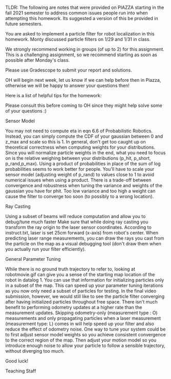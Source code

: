 TLDR: The following are notes that were provided on PIAZZA starting in the fall 2021 semester to address common issues people run into when attempting this homework. Its suggested a version of this be provided in future semesters.

You are asked to implement a particle filter for robot localization in this homework. Monty discussed particle filters on 1/29 and 1/31 in class.

We strongly recommend working in groups (of up to 2) for this assignment. This is a challenging assignment, so we recommend starting as soon as possible after Monday's class.

Please use Gradescope to submit your report and solutions.

OH will begin next week, let us know if we can help before then in Piazza, otherwise we will be happy to answer your questions then! 

Here is a list of helpful tips for the homework:

Please consult this before coming to OH since they might help solve some of your questions :)

Sensor Model

You may not need to compute eta in eqn 6.6 of Probabilistic Robotics. Instead, you can simply compute the CDF of your gaussian between 0 and z_max and scale so this is 1.
In general, don't get too caught up on theoretical correctness when computing weights for your distributions. Since you will normalize particle weights in the end, what you need to focus on is the relative weighing between your distributions (p_hit, p_short, p_rand,p_max).
Using a product of probabilities in place of the sum of log probabilities seems to work better for people. You'll have to scale your sensor model (adjusting weight of p_rand) to values close to 1 to avoid numerical issues when using a product.
There is a trade-off between convergence and robustness when tuning the variance and weights of the gaussian you have for phit. Too low variance and too high a weight can cause the filter to converge too soon (to possibly to a wrong location). 

Ray Casting

Using a subset of beams will reduce computation and allow you to debug/tune much faster
Make sure that while doing ray casting you transform the ray origin to the laser sensor coordinates. According to instruct.txt, laser is set 25cm forward (x-axis) from robot's center.
When predicting laser range measurements, you can draw the rays you cast from the particle on the map as a visual debugging tool (don't draw them when you actually run your filter efficiently).

General Parameter Tuning

While there is no ground truth trajectory to refer to, looking at robotmovie.gif can give you a sense of the starting map location of the robot in datalog 1. You can use that information for initializing particles only in a subset of the map. This can speed up your parameter tuning iterations as you now only need a subset of particles for testing. In the final video submission, however, we would still like to see the particle filter converging after having initialized particles throughout free space. 
There isn't much benefit to performing odometry updates at a higher rate than the measurement updates. Skipping odometry-only (measurement type : O) measurements and only propagating particles when a laser measurement (measurement type: L) comes in will help speed up your filter and also reduce the effect of odometry noise.
One way to tune your system could be to first adjust sensor model weights so you achieve consistent convergence to the correct region of the map. Then adjust your motion model so you introduce enough noise to allow your particle to follow a sensible trajectory, without diverging too much. 

Good luck! 

Teaching Staff 